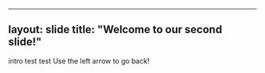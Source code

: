 


---
layout: slide
title: "Welcome to our second slide!"
---
intro test test
Use the left arrow to go back!
